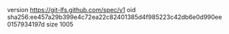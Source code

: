 version https://git-lfs.github.com/spec/v1
oid sha256:ee457a29b399e4c72ea22c82401385d4f985223c42db6e0d990ee0157934197d
size 1005
